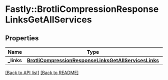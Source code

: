 # Fastly::BrotliCompressionResponseLinksGetAllServices

## Properties

| Name | Type | Description | Notes |
| ---- | ---- | ----------- | ----- |
| **_links** | [**BrotliCompressionResponseLinksGetAllServicesLinks**](BrotliCompressionResponseLinksGetAllServicesLinks.md) |  | [optional] |

[[Back to API list]](../../README.md#endpoints) [[Back to README]](../../README.md)

